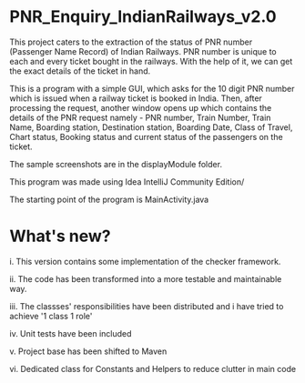 # PNR_Enquiry_IndianRailways_v2.0
This project caters to the extraction of the status of PNR number (Passenger Name Record) of Indian Railways. PNR number is unique to each and every ticket bought in the railways. With the help of it, we can get the exact details of the ticket in hand.

This is a program with a simple GUI, which asks for the 10 digit PNR number which is issued when a railway ticket is booked in India. Then, after processing the request, another window opens up which contains the details of the PNR request namely - PNR number, Train Number, Train Name, Boarding station, Destination station, Boarding Date, Class of Travel, Chart status, Booking status and current status of the passengers on the ticket.

The sample screenshots are in the displayModule folder.

This program was made using Idea IntelliJ Community Edition/

The starting point of the program is MainActivity.java

# What's new?
i. This version contains some implementation of the checker framework.

ii. The code has been transformed into a more testable and maintainable way.

iii. The classses' responsibilities have been distributed and i have tried to achieve '1 class 1 role'

iv. Unit tests have been included

v. Project base has been shifted to Maven

vi. Dedicated class for Constants and Helpers to reduce clutter in main code

